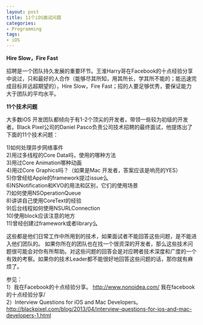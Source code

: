 ```yaml
---
layout: post
title: 11个iOS面试问题
categories:
- Programming
tags:
- iOS
---
```


**Hire Slow，Fire Fast**

  招聘是一个团队持久发展的重要环节。王淮Harry哥在Facebook的十点经验分享中说过，只和最好的人合作（能够尽其所知，用其所长，学其所不能的；能迅速完成目标并远超期望的），Hire Slow，Fire Fast；招的人要足够优秀，要保证能力大于团队的平均水平。

**11个技术问题**

大多数iOS 开发团队都倾向于有1-2个顶尖的开发者，带领一些较为初级的开发者。Black Pixel公司的Daniel Pasco负责公司技术招聘的最终面试，他提炼出了下面的11个技术问题：  

1)如何处理异步网络事件   
2)用过多线程的Core Data吗，使用的哪种方法  
3)用过Core Animation哪种动画    
4)用过Core Graphics吗？（如果是Mac 开发者，答案应该是响亮的YES）  
5)你曾经给Apple的framework提过issue么  
6)NSNotification和KVO的用法和区别，它们的使用场景  
7)如何使用NSOperationQueue  
8)讲讲自己使用CoreText的经验  
9)后台线程如何使用NSURLConnection  
10)使用block应该注意的地方  
11)曾经创建过framework或者library么 

这些都是他们日常工作中所用到的技术，如果面试者不能回答这些问题，是不能进入他们团队的。
  如果你所在的团队也在找一个很资深的开发者，那么这些技术问题很可能会对你有所帮助。对这些问题的回答会是对应聘者技术深度和广度的一个有效的考察。如果你的技术Leader都不能很好地回答这些问题的话，那你就有麻烦了。

参见：                
1）我在Facebook的十点经验分享。
   http://www.nonoidea.com/ 我在facebook的十点经验分享/  
2）Interview Questions for iOS and Mac Developers。http://blackpixel.com/blog/2013/04/interview-questions-for-ios-and-mac-developers-1.html
